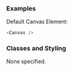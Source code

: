 ### Examples

Default Canvas Element:

```js
<Canvas />
```

### Classes and Styling

None specified.
